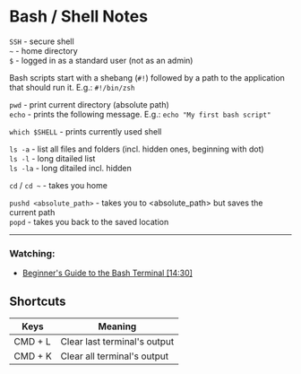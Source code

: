 
# Bash / Shell Notes

`SSH` - secure shell  
`~` - home directory  
`$` - logged in as a standard user (not as an admin)  

Bash scripts start with a shebang (`#!`) followed by a path to the application that should run it. E.g.: `#!/bin/zsh`

`pwd` - print current directory (absolute path)  
`echo` - prints the following message. E.g.: `echo "My first bash script"`  

`which $SHELL` - prints currently used shell

`ls -a` - list all files and folders (incl. hidden ones, beginning with dot)  
`ls -l` - long ditailed list  
`ls -la` - long ditailed incl. hidden

`cd` / `cd ~` - takes you home

`pushd <absolute_path>` - takes you to <absolute_path> but saves the current path  
`popd` - takes you back to the saved location

---
### Watching:
- [Beginner's Guide to the Bash Terminal [14:30]](https://www.youtube.com/watch?v=oxuRxtrO2Ag&ab_channel=JoeCollins)


## Shortcuts

Keys | Meaning
--- | ---
CMD + L | Clear last terminal's output
CMD + K | Clear all terminal's output
